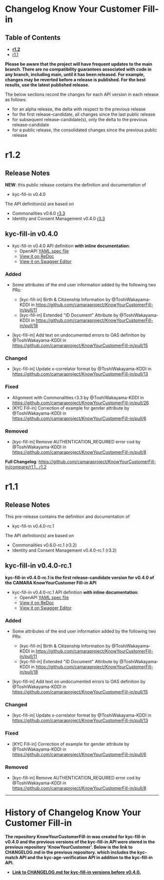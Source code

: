 # Changelog Know Your Customer Fill-in

## Table of Contents

- **[r1.2](#r12)**
- [r1.1](#r11)

**Please be aware that the project will have frequent updates to the main branch. There are no compatibility guarantees associated with code in any branch, including main, until it has been released. For example, changes may be reverted before a release is published. For the best results, use the latest published release.**

The below sections record the changes for each API version in each release as follows:

* for an alpha release, the delta with respect to the previous release
* for the first release-candidate, all changes since the last public release
* for subsequent release-candidate(s), only the delta to the previous release-candidate
* for a public release, the consolidated changes since the previous public release

# r1.2

## Release Notes

**NEW**: this public release contains the definition and documentation of

* kyc-fill-in v0.4.0

The API definition(s) are based on
* Commonalities v0.6.0 [r3.3](https://github.com/camaraproject/Commonalities/releases/tag/r3.3)
* Identity and Consent Management v0.4.0 [r3.3](https://github.com/camaraproject/IdentityAndConsentManagement/releases/tag/r3.3)

## kyc-fill-in v0.4.0

- kyc-fill-in v0.4.0 API definition **with inline documentation**:
  - OpenAPI [YAML spec file](https://github.com/camaraproject/KnowYourCustomerFill-in/blob/r1.2/code/API_definitions/kyc-fill-in.yaml)
  - [View it on ReDoc](https://redocly.github.io/redoc/?url=https://raw.githubusercontent.com/camaraproject/KnowYourCustomerFill-in/r1.2/code/API_definitions/kyc-fill-in.yaml&nocors)
  - [View it on Swagger Editor](https://camaraproject.github.io/swagger-ui/?url=https://raw.githubusercontent.com/camaraproject/KnowYourCustomerFill-in/r1.2/code/API_definitions/kyc-fill-in.yaml&nocors)

### Added
 * Some attributes of the end user information added by the following two PRs:
   * [kyc-fill-in] Birth & Citizenship Information by @ToshiWakayama-KDDI in https://github.com/camaraproject/KnowYourCustomerFill-in/pull/11 
   * [kyc-fill-in] Extended "ID Document" Attribute by @ToshiWakayama-KDDI in https://github.com/camaraproject/KnowYourCustomerFill-in/pull/18
 
 * [kyc-fill-in] Add text on undocumented errors to OAS definition by @ToshiWakayama-KDDI in https://github.com/camaraproject/KnowYourCustomerFill-in/pull/15

### Changed
 * [kyc-fill-in] Update x-correlator format by @ToshiWakayama-KDDI in https://github.com/camaraproject/KnowYourCustomerFill-in/pull/13
 
### Fixed
 * Alignment with Commonalities r3.3 by @ToshiWakayama-KDDI in https://github.com/camaraproject/KnowYourCustomerFill-in/pull/26
 * [KYC Fill-in] Correction of example for gender attribute by @ToshiWakayama-KDDI in https://github.com/camaraproject/KnowYourCustomerFill-in/pull/6

### Removed
 * [kyc-fill-in] Remove AUTHENTICATION_REQUIRED error cod by @ToshiWakayama-KDDI in https://github.com/camaraproject/KnowYourCustomerFill-in/pull/8

**Full Changelog**: https://github.com/camaraproject/KnowYourCustomerFill-in/compare/r1.1...r1.2

# r1.1

## Release Notes

This pre-release contains the definition and documentation of
* kyc-fill-in v0.4.0-rc.1

The API definition(s) are based on
* Commonalities v0.6.0-rc.1 (r3.2)
* Identity and Consent Management v0.4.0-rc.1 (r3.2)

## kyc-fill-in v0.4.0-rc.1

**kyc-fill-in v0.4.0-rc.1 is the first release-candidate version for v0.4.0 of the CAMARA KnowYourCustomer Fill-in API**

- kyc-fill-in v0.4.0-rc.1 API definition **with inline documentation**:
  - OpenAPI [YAML spec file](https://github.com/camaraproject/KnowYourCustomerFill-in/blob/r1.1/code/API_definitions/kyc-fill-in.yaml)
  - [View it on ReDoc](https://redocly.github.io/redoc/?url=https://raw.githubusercontent.com/camaraproject/KnowYourCustomerFill-in/r1.1/code/API_definitions/kyc-fill-in.yaml&nocors)
  - [View it on Swagger Editor](https://camaraproject.github.io/swagger-ui/?url=https://raw.githubusercontent.com/camaraproject/KnowYourCustomerFill-in/r1.1/code/API_definitions/kyc-fill-in.yaml&nocors)

### Added
 * Some attributes of the end user information added by the following two PRs:
   * [kyc-fill-in] Birth & Citizenship Information by @ToshiWakayama-KDDI in https://github.com/camaraproject/KnowYourCustomerFill-in/pull/11 
   * [kyc-fill-in] Extended "ID Document" Attribute by @ToshiWakayama-KDDI in https://github.com/camaraproject/KnowYourCustomerFill-in/pull/18
 
 * [kyc-fill-in] Add text on undocumented errors to OAS definition by @ToshiWakayama-KDDI in https://github.com/camaraproject/KnowYourCustomerFill-in/pull/15

### Changed
 * [kyc-fill-in] Update x-correlator format by @ToshiWakayama-KDDI in https://github.com/camaraproject/KnowYourCustomerFill-in/pull/13
 
### Fixed
 * [KYC Fill-in] Correction of example for gender attribute by @ToshiWakayama-KDDI in https://github.com/camaraproject/KnowYourCustomerFill-in/pull/6

### Removed
 * [kyc-fill-in] Remove AUTHENTICATION_REQUIRED error cod by @ToshiWakayama-KDDI in https://github.com/camaraproject/KnowYourCustomerFill-in/pull/8


---

# History of Changelog Know Your Customer Fill-in

**The repository KnowYourCustomerFill-in was created for kyc-fill-in v0.4.0 and the previous versions of the kyc-fill-in API were stored in the previous repository 'KnowYourCustomer'.  Below is the link to CHANGELOG.md in the previous repository.
which includes the kyc-match API and the kyc-age-verification API in addition to the kyc-fill-in API.**
* **[Link to CHANGELOG.md for kyc-fill-in versions before v0.4.0.](https://github.com/camaraproject/KnowYourCustomer/blob/main/CHANGELOG.md)**



